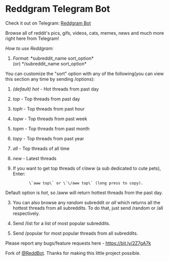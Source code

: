<h1>Reddgram Telegram Bot</h1>
Check it out on Telegram: <a href="https://t.me/RedditBrowserBot">Reddgram Bot</a>

Browse all of reddit's pics, gifs, videos, cats, memes, news and much more right here from Telegram!

*How to use Reddgram:*

1. *Format:* 
*subreddit_name  sort_option\*  
            (or) 
*\/subreddit_name  sort_option\*

You can customize the "sort" option with any of the following(you can view this section any time by sending /options): 

1. _(default)_ *hot* - Hot threads from past day 
2. *top* - Top threads from past day
3. *toph* - Top threads from past hour
4. *topw* - Top threads from past week
5. *topm* - Top threads from past month
6. *topy* - Top threads from past year
7. *all* - Top threads of all time
8. *new* - Latest threads

2. If you want to get top threads of *r/aww* (a sub dedicated to cute pets), Enter: 

              \`aww top\` or \`\/aww top\` (long press to copy).

Default option is *hot*, so /aww will return hottest threads from the past day.

3. You can also browse any *random* subreddit or *all* which returns all the hottest threads from all subreddits. To do that, just send /random or /all respectively.

4. Send /list for a list of most popular subreddits.

5. Send /popular for most popular threads from all subreddits.

Please report any bugs/feature requests here - https://bit.ly/2Z7gA7k

Fork of <a href="https://github.com/poeti8/reddbot">@ReddBot</a>. Thanks for making this little project possible.